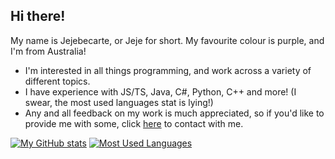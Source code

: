 ## Hi there!
My name is Jejebecarte, or Jeje for short. My favourite colour is purple, and I'm from Australia!
- I'm interested in all things programming, and work across a variety of different topics.
- I have experience with JS/TS, Java, C#, Python, C++ and more! (I swear, the most used languages stat is lying!)
- Any and all feedback on my work is much appreciated, so if you'd like to provide me with some, click [here](https://github.com/Jejebecarte/Jejebecarte/issues) to contact with me.

[![My GitHub stats](https://github-readme-stats.vercel.app/api?username=Jejebecarte&show_icons=true&theme=midnight-purple&include_all_commits=true&count_private=true)](https://github.com/anuraghazra/github-readme-stats)
[![Most Used Languages](https://github-readme-stats.vercel.app/api/top-langs/?username=Jejebecarte&langs_count=5&theme=midnight-purple)](https://github.com/anuraghazra/github-readme-stats)
